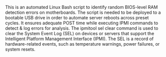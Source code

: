 This is an automated Linux Bash script to identify random BIOS-level RAM detection errors on motherboards.
The script is needed to be deployed to a bootable USB drive in order to automate server reboots across preset cycles.
It ensures adequate POST time while executing IPMI commands to detect & log errors for analysis.
The ipmitool sel clear command is used to clear the System Event Log (SEL) on devices or servers that support the Intelligent Platform Management Interface (IPMI). The SEL is a record of hardware-related events, such as temperature warnings, power failures, or system resets.

